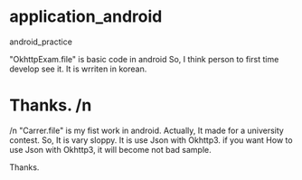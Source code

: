 # application_android
android_practice

"OkhttpExam.file" is basic code in android
So, I think person to first time develop see it.
It is wrriten in korean.

Thanks.
/n
==============================================
/n
"Carrer.file" is my fist work in android.
Actually, It made for a university contest.
So, It is vary sloppy.
It is use Json with Okhttp3.
if you want How to use Json with Okhttp3, it will become not bad sample.

Thanks.
